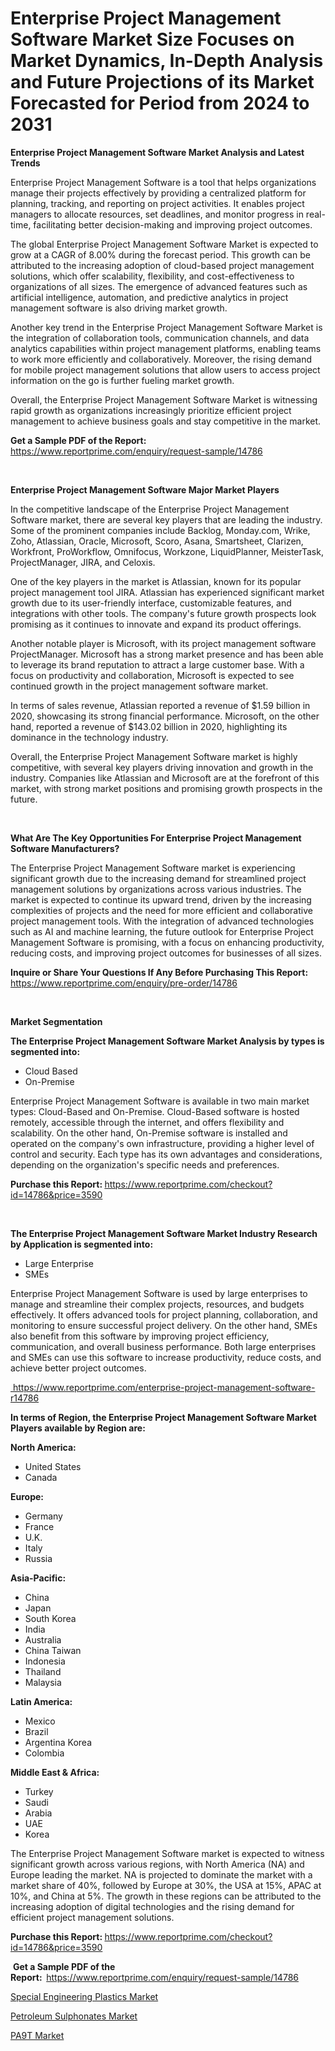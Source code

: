 <p><h1>Enterprise Project Management Software Market Size Focuses on Market Dynamics, In-Depth Analysis and Future Projections of its Market Forecasted for Period from 2024 to 2031</h1></p><p><strong>Enterprise Project Management Software Market Analysis and Latest Trends</strong></p>
<p><p>Enterprise Project Management Software is a tool that helps organizations manage their projects effectively by providing a centralized platform for planning, tracking, and reporting on project activities. It enables project managers to allocate resources, set deadlines, and monitor progress in real-time, facilitating better decision-making and improving project outcomes.</p><p>The global Enterprise Project Management Software Market is expected to grow at a CAGR of 8.00% during the forecast period. This growth can be attributed to the increasing adoption of cloud-based project management solutions, which offer scalability, flexibility, and cost-effectiveness to organizations of all sizes. The emergence of advanced features such as artificial intelligence, automation, and predictive analytics in project management software is also driving market growth.</p><p>Another key trend in the Enterprise Project Management Software Market is the integration of collaboration tools, communication channels, and data analytics capabilities within project management platforms, enabling teams to work more efficiently and collaboratively. Moreover, the rising demand for mobile project management solutions that allow users to access project information on the go is further fueling market growth.</p><p>Overall, the Enterprise Project Management Software Market is witnessing rapid growth as organizations increasingly prioritize efficient project management to achieve business goals and stay competitive in the market.</p></p>
<p><strong>Get a Sample PDF of the Report:&nbsp;</strong> <a href="https://www.reportprime.com/enquiry/request-sample/14786">https://www.reportprime.com/enquiry/request-sample/14786</a></p>
<p>&nbsp;</p>
<p><strong>Enterprise Project Management Software Major Market Players</strong></p>
<p><p>In the competitive landscape of the Enterprise Project Management Software market, there are several key players that are leading the industry. Some of the prominent companies include Backlog, Monday.com, Wrike, Zoho, Atlassian, Oracle, Microsoft, Scoro, Asana, Smartsheet, Clarizen, Workfront, ProWorkflow, Omnifocus, Workzone, LiquidPlanner, MeisterTask, ProjectManager, JIRA, and Celoxis.</p><p>One of the key players in the market is Atlassian, known for its popular project management tool JIRA. Atlassian has experienced significant market growth due to its user-friendly interface, customizable features, and integrations with other tools. The company's future growth prospects look promising as it continues to innovate and expand its product offerings.</p><p>Another notable player is Microsoft, with its project management software ProjectManager. Microsoft has a strong market presence and has been able to leverage its brand reputation to attract a large customer base. With a focus on productivity and collaboration, Microsoft is expected to see continued growth in the project management software market.</p><p>In terms of sales revenue, Atlassian reported a revenue of $1.59 billion in 2020, showcasing its strong financial performance. Microsoft, on the other hand, reported a revenue of $143.02 billion in 2020, highlighting its dominance in the technology industry.</p><p>Overall, the Enterprise Project Management Software market is highly competitive, with several key players driving innovation and growth in the industry. Companies like Atlassian and Microsoft are at the forefront of this market, with strong market positions and promising growth prospects in the future.</p></p>
<p>&nbsp;</p>
<p><strong>What Are The Key Opportunities For Enterprise Project Management Software Manufacturers?</strong></p>
<p><p>The Enterprise Project Management Software market is experiencing significant growth due to the increasing demand for streamlined project management solutions by organizations across various industries. The market is expected to continue its upward trend, driven by the increasing complexities of projects and the need for more efficient and collaborative project management tools. With the integration of advanced technologies such as AI and machine learning, the future outlook for Enterprise Project Management Software is promising, with a focus on enhancing productivity, reducing costs, and improving project outcomes for businesses of all sizes.</p></p>
<p><strong>Inquire or Share Your Questions If Any Before Purchasing This Report:</strong> <a href="https://www.reportprime.com/enquiry/pre-order/14786">https://www.reportprime.com/enquiry/pre-order/14786</a></p>
<p>&nbsp;</p>
<p><strong>Market Segmentation</strong></p>
<p><strong>The Enterprise Project Management Software Market Analysis by types is segmented into:</strong></p>
<p><ul><li>Cloud Based</li><li>On-Premise</li></ul></p>
<p><p>Enterprise Project Management Software is available in two main market types: Cloud-Based and On-Premise. Cloud-Based software is hosted remotely, accessible through the internet, and offers flexibility and scalability. On the other hand, On-Premise software is installed and operated on the company's own infrastructure, providing a higher level of control and security. Each type has its own advantages and considerations, depending on the organization's specific needs and preferences.</p></p>
<p><strong>Purchase this Report:&nbsp;</strong><a href="https://www.reportprime.com/checkout?id=14786&price=3590">https://www.reportprime.com/checkout?id=14786&price=3590</a></p>
<p>&nbsp;</p>
<p><strong>The Enterprise Project Management Software Market Industry Research by Application is segmented into:</strong></p>
<p><ul><li>Large Enterprise</li><li>SMEs</li></ul></p>
<p><p>Enterprise Project Management Software is used by large enterprises to manage and streamline their complex projects, resources, and budgets effectively. It offers advanced tools for project planning, collaboration, and monitoring to ensure successful project delivery. On the other hand, SMEs also benefit from this software by improving project efficiency, communication, and overall business performance. Both large enterprises and SMEs can use this software to increase productivity, reduce costs, and achieve better project outcomes.</p></p>
<p><a href="https://www.reportprime.com/enterprise-project-management-software-r14786">&nbsp;https://www.reportprime.com/enterprise-project-management-software-r14786</a></p>
<p><strong>In terms of Region, the Enterprise Project Management Software Market Players available by Region are:</strong></p>
<p>
    <p> <strong> North America: </strong>
        <ul>
            <li>United States</li>
            <li>Canada</li>
        </ul>
        </p> 
    <p> <strong> Europe: </strong>
        <ul>
            <li>Germany</li>
            <li>France</li>
            <li>U.K.</li>
            <li>Italy</li>
            <li>Russia</li>
        </ul>
        </p> 
    <p> <strong> Asia-Pacific: </strong>
        <ul>
            <li>China</li>
            <li>Japan</li>
            <li>South Korea</li>
            <li>India</li>
            <li>Australia</li>
            <li>China Taiwan</li>
            <li>Indonesia</li>
            <li>Thailand</li>
            <li>Malaysia</li>
        </ul>
        </p> 
    <p> <strong> Latin America: </strong>
        <ul>
            <li>Mexico</li>
            <li>Brazil</li>
            <li>Argentina Korea</li>
            <li>Colombia</li>
        </ul>
        </p> 
    <p> <strong> Middle East & Africa: </strong>
        <ul>
            <li>Turkey</li>
            <li>Saudi</li>
            <li>Arabia</li>
            <li>UAE</li>
            <li>Korea</li>
        </ul>
    </p>
    </p>
<p><p>The Enterprise Project Management Software market is expected to witness significant growth across various regions, with North America (NA) and Europe leading the market. NA is projected to dominate the market with a market share of 40%, followed by Europe at 30%, the USA at 15%, APAC at 10%, and China at 5%. The growth in these regions can be attributed to the increasing adoption of digital technologies and the rising demand for efficient project management solutions.</p></p>
<p><strong>Purchase this Report: </strong><a href="https://www.reportprime.com/checkout?id=14786&price=3590">https://www.reportprime.com/checkout?id=14786&price=3590</a></p>
<p>&nbsp;<strong>Get a Sample PDF of the Report:&nbsp;&nbsp;</strong><a href="https://www.reportprime.com/enquiry/request-sample/14786">https://www.reportprime.com/enquiry/request-sample/14786</a></p>
<p><strong></strong></p>
<p><p><a href="https://www.linkedin.com/pulse/special-engineering-plastics-market-size-share-amp-trends-hogae?trackingId=krRpzm6FcSBxZ8mRNwLQ9Q%3D%3D">Special Engineering Plastics Market</a></p><p><a href="https://www.linkedin.com/pulse/petroleum-sulphonates-market-size-share-global-analysis-report-bvple?trackingId=r0nJBodsZd3M2q7kTQhSOg%3D%3D">Petroleum Sulphonates Market</a></p><p><a href="https://www.linkedin.com/pulse/pa9t-market-share-amp-new-trends-analysis-report-type-application-hngje?trackingId=%2BUsVQGpJT11yOL6uVoL8cQ%3D%3D">PA9T Market</a></p></p>
